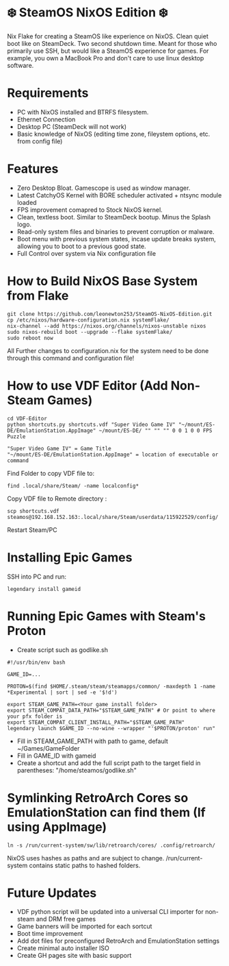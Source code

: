 # ❄️ SteamOS NixOS Edition ❄️
Nix Flake for creating a SteamOS like experience on NixOS. Clean quiet boot like on SteamDeck. Two second shutdown time. Meant for those who primarily use SSH, but would like a SteamOS experience for games. For example, you own a MacBook Pro and don't care to use linux desktop software.

# Requirements
* PC with NixOS installed and BTRFS filesystem.
* Ethernet Connection
* Desktop PC (SteamDeck will not work)
* Basic knowledge of NixOS (editing time zone, fileystem options, etc. from config file)

# Features
* Zero Desktop Bloat. Gamescope is used as window manager.
* Latest CatchyOS Kernel with BORE scheduler activated + ntsync module loaded
* FPS improvement comapred to Stock NixOS kernel.
* Clean, textless boot. Similar to SteamDeck bootup. Minus the Splash logo.
* Read-only system files and binaries to prevent corruption or malware.
* Boot menu with previous system states, incase update breaks system, allowing you to boot to a previous good state.
* Full Control over system via Nix configuration file


# How to Build NixOS Base System from Flake
```
git clone https://github.com/leonewton253/SteamOS-NixOS-Edition.git
cp /etc/nixos/hardware-configuration.nix systemFlake/
nix-channel --add https://nixos.org/channels/nixos-unstable nixos
sudo nixos-rebuild boot --upgrade --flake systemFlake/
sudo reboot now
```

All Further changes to configuration.nix for the system need to be done through this command and configuration file!

# How to use VDF Editor (Add Non-Steam Games)
```
cd VDF-Editor
python shortcuts.py shortcuts.vdf "Super Video Game IV" "~/mount/ES-DE/EmulationStation.AppImage" ~/mount/ES-DE/ "" "" "" 0 0 1 0 0 FPS Puzzle
```
```
"Super Video Game IV" = Game Title 
"~/mount/ES-DE/EmulationStation.AppImage" = location of executable or command
```

Find Folder to copy VDF file to:
```
find .local/share/Steam/ -name localconfig*
```
Copy VDF file to Remote directory :
```
scp shortcuts.vdf steamos@192.168.152.163:.local/share/Steam/userdata/115922529/config/
```
Restart Steam/PC

# Installing Epic Games
SSH into PC and run:
```
legendary install gameid
```

# Running Epic Games with Steam's Proton
* Create script such as godlike.sh
```
#!/usr/bin/env bash

GAME_ID=...

PROTON=$(find $HOME/.steam/steam/steamapps/common/ -maxdepth 1 -name *Experimental | sort | sed -e '$!d')

export STEAM_GAME_PATH=<Your game install folder>
export STEAM_COMPAT_DATA_PATH="$STEAM_GAME_PATH" # Or point to where your pfx folder is
export STEAM_COMPAT_CLIENT_INSTALL_PATH="$STEAM_GAME_PATH"
legendary launch $GAME_ID --no-wine --wrapper "'$PROTON/proton' run"
```
* Fill in STEAM_GAME_PATH with path to game, default ~/Games/GameFolder
* Fill in GAME_ID with gameid
* Create a shortcut and add the full script path to the target field in parentheses: "/home/steamos/godlike.sh"

# Symlinking RetroArch Cores so EmulationStation can find them (If using AppImage)
```
ln -s /run/current-system/sw/lib/retroarch/cores/ .config/retroarch/
```
NixOS uses hashes as paths and are subject to change. /run/current-system contains static paths to hashed folders. 

# Future Updates
* VDF python script will be updated into a universal CLI importer for non-steam and DRM free games
* Game banners will be imported for each sortcut
* Boot time improvement
* Add dot files for preconfigured RetroArch and EmulationStation settings
* Create minimal auto installer ISO
* Create GH pages site with basic support









